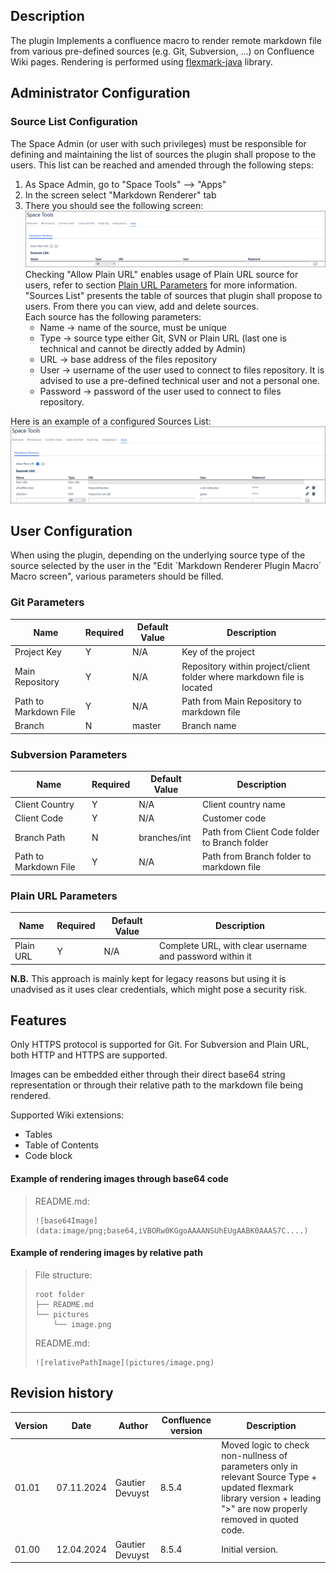 ## Description
The plugin Implements a confluence macro to render remote markdown file from various pre-defined sources (e.g. Git, Subversion, ...) on Confluence Wiki pages. 
Rendering is performed using [flexmark-java](https://github.com/vsch/flexmark-java) library.

## Administrator Configuration
### Source List Configuration
The Space Admin (or user with such privileges) must be responsible for defining and maintaining the list of sources the plugin shall propose to the users.
This list can be reached and amended through the following steps:
1. As Space Admin, go to "Space Tools" --> "Apps"
2. In the screen select "Markdown Renderer" tab
3. There you should see the following screen:
![initialAdminScreen](src/main/resources/images/initialAdminScreen.png)<br/>
Checking "Allow Plain URL" enables usage of Plain URL source for users, refer to section [Plain URL Parameters](#1) for more information.<br/>
"Sources List" presents the table of sources that plugin shall propose to users. From there you can view, add and delete sources.
<br/> Each source has the following parameters:
   * Name -> name of the source, must be unique
   * Type -> source type either Git, SVN or Plain URL (last one is technical and cannot be directly added by Admin)
   * URL -> base address of the files repository
   * User -> username of the user used to connect to files repository. It is advised to use a pre-defined technical user and not a personal one.
   * Password -> password of the user used to connect to files repository.

Here is an example of a configured Sources List:
![filledAdminScreen](src/main/resources/images/filledAdminScreen.png)

## User Configuration
When using the plugin, depending on the underlying source type of the source selected by the user in the "Edit ´Markdown Renderer Plugin Macro´ Macro screen", various parameters should be filled.

### Git Parameters
| Name                  | Required | Default Value | Description                                                            |
|-----------------------|----------|---------------|------------------------------------------------------------------------|
| Project Key           | Y        | N/A           | Key of the project                                                     |
| Main Repository       | Y        | N/A           | Repository within project/client folder where markdown file is located |
| Path to Markdown File | Y        | N/A           | Path from Main Repository to markdown file                             |
| Branch                | N        | master        | Branch name                                                            |

### Subversion Parameters
| Name                  | Required | Default Value | Description                                   |
|-----------------------|----------|---------------|-----------------------------------------------|
| Client Country        | Y        | N/A           | Client country name                           |
| Client Code           | Y        | N/A           | Customer code                                 |
| Branch Path           | N        | branches/int  | Path from Client Code folder to Branch folder |
| Path to Markdown File | Y        | N/A           | Path from Branch folder to markdown file      |

### <span id="1"> Plain URL Parameters
| Name             | Required | Default Value | Description                                                |
|------------------|----------|---------------|------------------------------------------------------------|
| Plain URL        | Y        | N/A           | Complete URL, with clear username and password within it   |

**N.B.** This approach is mainly kept for legacy reasons but using it is unadvised as it uses clear credentials, which might pose a security risk.

## Features

Only HTTPS protocol is supported for Git. For Subversion and Plain URL, both HTTP and HTTPS are supported.

Images can be embedded either through their direct base64 string representation or through their relative path to the markdown file being rendered.

Supported Wiki extensions:
* Tables
* Table of Contents
* Code block

#### Example of rendering images through base64 code

> README.md:
>
> ```
> ![base64Image](data:image/png;base64,iVBORw0KGgoAAAANSUhEUgAABK0AAAS7C....)
> ```

#### Example of rendering images by relative path

> File structure:
>
>```
> root folder
> ├── README.md
> └── pictures
>     └── image.png
>```
>
> README.md:
>
>```
> ![relativePathImage](pictures/image.png)
>```

## Revision history
| Version | Date       | Author          | Confluence version | Description                                                                                                                                                            |
|---------|------------|-----------------|--------------------|------------------------------------------------------------------------------------------------------------------------------------------------------------------------|
| 01.01   | 07.11.2024 | Gautier Devuyst | 8.5.4              | Moved logic to check non-nullness of parameters only in relevant Source Type + updated flexmark library version + leading ">" are now properly removed in quoted code. |
| 01.00   | 12.04.2024 | Gautier Devuyst | 8.5.4              | Initial version.                                                                                                                                                       |